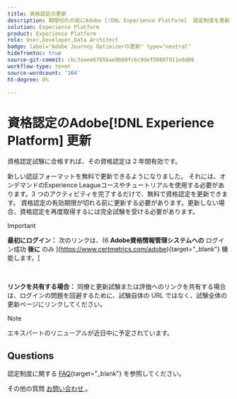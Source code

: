 ```yaml
---
title: 資格認定の更新
description: 期限切れの前にAdobe [!DNL Experience Platform]  認定制度を更新する方法を説明します。
solution: Experience Platform
product: Experience Platform
role: User,Developer,Data Architect
badge: label="Adobe Journey Optimizerの更新" type="neutral"
hidefromtoc: true
source-git-commit: cbc3aaee6705bae9b60fc6c8def5088fd11e8d06
workflow-type: tm+mt
source-wordcount: '164'
ht-degree: 0%

---
```


# 資格認定のAdobe[!DNL Experience Platform] 更新

資格認定試験に合格すれば、その資格認定は 2 年間有効です。

新しい認証フォーマットを無料で更新できるようになりました。 それには、オンデマンドのExperience Leagueコースやチュートリアルを使用する必要があります。3 つのアクティビティを完了するだけで、無料で資格認定を更新できます。 資格認定の有効期限が切れる前に更新する必要があります。更新しない場合、資格認定を再度取得するには完全試験を受ける必要があります。

>[!IMPORTANT]
>
>**最初にログイン：** 次のリンクは、{6 **Adobe資格情報管理システムへの** ログイン成功 **後に** のみ ](https://www.certmetrics.com/adobe){target="_blank"} 機能します。[
>
><br>
>
>**リンクを共有する場合：** 同僚と更新試験または評価へのリンクを共有する場合は、ログインの問題を回避するために、試験自体の URL ではなく、試験全体の更新ページにリンクしてください。

>[!NOTE]
>エキスパートのリニューアルが近日中に予定されています。

## Questions

認定制度に関する [FAQ](https://experienceleague.adobe.com/docs/certification/certification/faq.html){target="_blank"} を参照してください。

その他の質問 [ お問い合わせ ](mailto:certif@adobe.com)。
